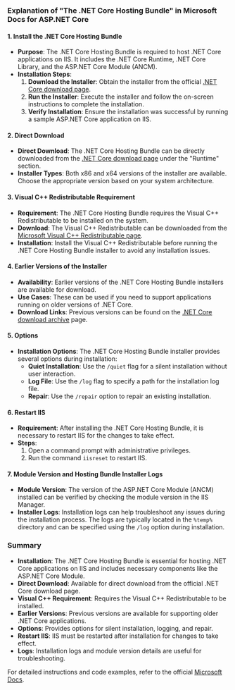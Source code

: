 ### Explanation of "The .NET Core Hosting Bundle" in Microsoft Docs for ASP.NET Core

#### 1. Install the .NET Core Hosting Bundle
- **Purpose**: The .NET Core Hosting Bundle is required to host .NET Core applications on IIS. It includes the .NET Core Runtime, .NET Core Library, and the ASP.NET Core Module (ANCM).
- **Installation Steps**:
  1. **Download the Installer**: Obtain the installer from the official [.NET Core download page](https://dotnet.microsoft.com/download/dotnet-core).
  2. **Run the Installer**: Execute the installer and follow the on-screen instructions to complete the installation.
  3. **Verify Installation**: Ensure the installation was successful by running a sample ASP.NET Core application on IIS.

#### 2. Direct Download
- **Direct Download**: The .NET Core Hosting Bundle can be directly downloaded from the [.NET Core download page](https://dotnet.microsoft.com/download/dotnet-core) under the "Runtime" section.
- **Installer Types**: Both x86 and x64 versions of the installer are available. Choose the appropriate version based on your system architecture.

#### 3. Visual C++ Redistributable Requirement
- **Requirement**: The .NET Core Hosting Bundle requires the Visual C++ Redistributable to be installed on the system.
- **Download**: The Visual C++ Redistributable can be downloaded from the [Microsoft Visual C++ Redistributable page](https://support.microsoft.com/en-us/help/2977003/the-latest-supported-visual-c-downloads).
- **Installation**: Install the Visual C++ Redistributable before running the .NET Core Hosting Bundle installer to avoid any installation issues.

#### 4. Earlier Versions of the Installer
- **Availability**: Earlier versions of the .NET Core Hosting Bundle installers are available for download.
- **Use Cases**: These can be used if you need to support applications running on older versions of .NET Core.
- **Download Links**: Previous versions can be found on the [.NET Core download archive](https://dotnet.microsoft.com/download/dotnet-core/3.1) page.

#### 5. Options
- **Installation Options**: The .NET Core Hosting Bundle installer provides several options during installation:
  - **Quiet Installation**: Use the `/quiet` flag for a silent installation without user interaction.
  - **Log File**: Use the `/log` flag to specify a path for the installation log file.
  - **Repair**: Use the `/repair` option to repair an existing installation.

#### 6. Restart IIS
- **Requirement**: After installing the .NET Core Hosting Bundle, it is necessary to restart IIS for the changes to take effect.
- **Steps**:
  1. Open a command prompt with administrative privileges.
  2. Run the command `iisreset` to restart IIS.

#### 7. Module Version and Hosting Bundle Installer Logs
- **Module Version**: The version of the ASP.NET Core Module (ANCM) installed can be verified by checking the module version in the IIS Manager.
- **Installer Logs**: Installation logs can help troubleshoot any issues during the installation process. The logs are typically located in the `%temp%` directory and can be specified using the `/log` option during installation.

### Summary
- **Installation**: The .NET Core Hosting Bundle is essential for hosting .NET Core applications on IIS and includes necessary components like the ASP.NET Core Module.
- **Direct Download**: Available for direct download from the official .NET Core download page.
- **Visual C++ Requirement**: Requires the Visual C++ Redistributable to be installed.
- **Earlier Versions**: Previous versions are available for supporting older .NET Core applications.
- **Options**: Provides options for silent installation, logging, and repair.
- **Restart IIS**: IIS must be restarted after installation for changes to take effect.
- **Logs**: Installation logs and module version details are useful for troubleshooting.

For detailed instructions and code examples, refer to the official [Microsoft Docs](https://docs.microsoft.com/en-us/aspnet/core/host-and-deploy/iis/?view=aspnetcore-6.0).